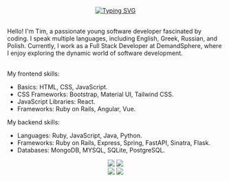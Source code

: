 <div align="center">

      
[![Typing SVG](https://readme-typing-svg.demolab.com?font=Martian+Mono&size=19&duration=2500&pause=300&color=E029F7&center=true&multiline=true&width=435&lines=Tim;Junior+Full+Stack+Developer)](https://git.io/typing-svg)

 <br/>        
</div>
<div>
          Hello! I'm Tim, a passionate young software developer fascinated by coding. I speak multiple languages, including English, Greek, Russian, and Polish. Currently, I work as a Full Stack Developer at DemandSphere, where I enjoy exploring the dynamic world of software development.
</div>

<br/>

My frontend skills:
- Basics: HTML, CSS, JavaScript.
- CSS Frameworks: Bootstrap, Material UI, Tailwind CSS.
- JavaScript Libraries: React.
- Frameworks: Ruby on Rails, Angular, Vue.

My backend skills:
- Languages: Ruby, JavaScript, Java, Python.
- Frameworks:  Ruby on Rails, Express, Spring, FastAPI, Sinatra, Flask.
- Databases: MongoDB, MYSQL, SQLite, PostgreSQL.





<div id="skills" align="center">


<div id="stats" align="center">
<img class="img" src="https://raw.githubusercontent.com/talmkg/github-stats/master/generated/overview.svg#gh-dark-mode-only"/>
<img class="img" src="https://raw.githubusercontent.com/talmkg/github-stats/master/generated/languages.svg#gh-dark-mode-only"/>
  </div>
<div id="stats" align="center">
<img class="img" src="https://raw.githubusercontent.com/talmkg/github-stats/master/generated/overview.svg#gh-light-mode-only"/>
<img class="img" src="https://raw.githubusercontent.com/talmkg/github-stats/master/generated/languages.svg#gh-light-mode-only"/>
  </div>
    
  

